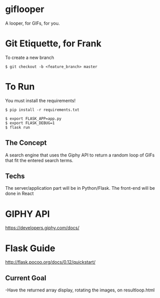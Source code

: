 # giflooper
A looper, for GIFs, for you.

# Git Etiquette, for Frank
To create a new branch
```
$ git checkout -b <feature_branch> master
```

# To Run
You must install the requirements!
```
$ pip install -r requirements.txt
```
```
$ export FLASK_APP=app.py
$ export FLASK_DEBUG=1
$ flask run
```

## The Concept
A search engine that uses the Giphy API to return a random loop of GIFs that fit the entered search terms.

## Techs
The server/application part will be in Python/Flask. The front-end will be done in React

# GIPHY API
https://developers.giphy.com/docs/

# Flask Guide
http://flask.pocoo.org/docs/0.12/quickstart/

## Current Goal
-Have the returned array display, rotating the images, on resultloop.html
